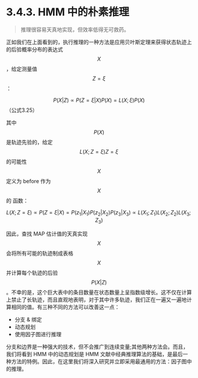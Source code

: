 # 3.4.3. HMM 中的朴素推理

> 推理很容易天真地实现，但效率低得无可救药。

正如我们在上面看到的，执行推理的一种方法是应用贝叶斯定理来获得状态轨迹上的后验概率分布的表达式$$X$$，给定测量值$$Z=\xi$$：

$$P(X|Z) \propto P(Z=\xi|X)P(X) = L(X;\xi)P(X)$$（公式3.25）

其中$$P(X)$$是轨迹先验的，给定$$L(X;Z=\xi) Z=\xi$$的可能性$$X$$定义为 before 作为 $$X$$的函数：

$$L(X;Z=\xi) \propto P(Z=\xi|X)=P(z_1|X_1)P(z_2|X_2)P(z_3|X_3) \propto L(X_1;Z_1)L(X_2;Z_2)L(X_3;Z_3)$$

因此，查找 MAP 估计值的天真实现$$X$$会将所有可能的轨迹制成表格$$X$$并计算每个轨迹的后验$$P(X|Z)$$。不幸的是，这个巨大表中的条目数量在状态数量上呈指数级增长。这不仅在计算上禁止了长轨迹，而且直观地表明，对于其中许多轨迹，我们正在一遍又一遍地计算相同的值。有三种不同的方法可以改善这一点：

* 分支 & 绑定
* 动态规划
* 使用因子图进行推理

分支和边界是一种强大的技术，但不会推广到连续变量;其他两种方法会。而且，我们将看到 HMM 中的动态规划是 HMM 文献中经典推理算法的基础，是最后一种方法的特例。因此，在这里我们将深入研究并立即采用最通用的方法：因子图中的推理。
